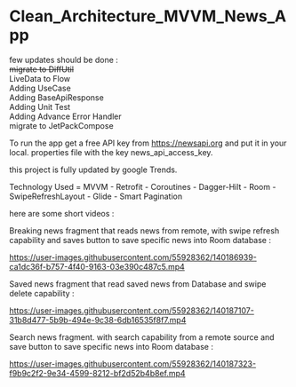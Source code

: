 # Clean_Architecture_MVVM_News_App <br />


few updates should be done : <br />
~~migrate to DiffUtil~~  <br />
LiveData to Flow <br />
Adding UseCase   <br />
Adding BaseApiResponse  <br />
Adding Unit Test  <br />
Adding Advance Error Handler <br />
migrate to JetPackCompose <br />


To run the app get a free API key from https://newsapi.org and put it in your local. properties file with the key news_api_access_key. <br />

this project is fully updated by google Trends.  <br />

Technology Used = MVVM - Retrofit - Coroutines - Dagger-Hilt - Room - SwipeRefreshLayout - Glide - Smart Pagination <br />

here are some short videos : <br />







Breaking news fragment that reads news from remote, with swipe refresh capability and saves button to save specific news into Room database :









https://user-images.githubusercontent.com/55928362/140186939-ca1dc36f-b757-4f40-9163-03e390c487c5.mp4









Saved news fragment that read saved news from Database and swipe delete capability : <br />


https://user-images.githubusercontent.com/55928362/140187107-31b8d477-5b9b-494e-9c38-6db16535f8f7.mp4









Search news fragment. with search capability from a remote source and  save button to save specific news into Room database : <br />



https://user-images.githubusercontent.com/55928362/140187323-f9b9c2f2-9e34-4599-8212-bf2d52b4b8ef.mp4


